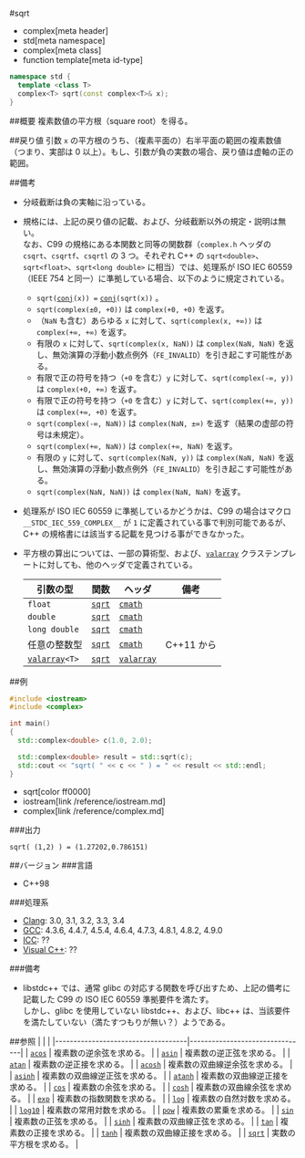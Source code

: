 #sqrt
* complex[meta header]
* std[meta namespace]
* complex[meta class]
* function template[meta id-type]

```cpp
namespace std {
  template <class T>
  complex<T> sqrt(const complex<T>& x);
}
```

##概要
複素数値の平方根（square root）を得る。


##戻り値
引数 `x` の平方根のうち、（複素平面の）右半平面の範囲の複素数値（つまり、実部は 0 以上）。もし、引数が負の実数の場合、戻り値は虚軸の正の範囲。


##備考
- 分岐截断は負の実軸に沿っている。
- 規格には、上記の戻り値の記載、および、分岐截断以外の規定・説明は無い。  
	なお、C99 の規格にある本関数と同等の関数群（`complex.h` ヘッダの `csqrt`、`csqrtf`、`csqrtl` の 3 つ。それぞれ C++ の `sqrt<double>`、`sqrt<float>`、`sqrt<long double>` に相当）では、処理系が ISO IEC 60559（IEEE 754 と同一）に準拠している場合、以下のように規定されている。
	- `sqrt(`[`conj`](conj.md)`(x)) =` [`conj`](conj.md)`(sqrt(x))` 。
	- `sqrt(complex(±0, +0))` は `complex(+0, +0)` を返す。
	- （`NaN` も含む）あらゆる `x` に対して、`sqrt(complex(x, +∞))` は `complex(+∞, +∞)` を返す。
	- 有限の `x` に対して、`sqrt(complex(x, NaN))` は `complex(NaN, NaN)` を返し、無効演算の浮動小数点例外（`FE_INVALID`）を引き起こす可能性がある。
	- 有限で正の符号を持つ（`+0` を含む）`y` に対して、`sqrt(complex(-∞, y))` は `complex(+0, +∞)` を返す。
	- 有限で正の符号を持つ（`+0` を含む）`y` に対して、`sqrt(complex(+∞, y))` は `complex(+∞, +0)` を返す。
	- `sqrt(complex(-∞, NaN))` は `complex(NaN, ±∞)` を返す（結果の虚部の符号は未規定）。
	- `sqrt(complex(+∞, NaN))` は `complex(+∞, NaN)` を返す。
	- 有限の `y` に対して、`sqrt(complex(NaN, y))` は `complex(NaN, NaN)` を返し、無効演算の浮動小数点例外（`FE_INVALID`）を引き起こす可能性がある。
	- `sqrt(complex(NaN, NaN))` は `complex(NaN, NaN)` を返す。
- 処理系が ISO IEC 60559 に準拠しているかどうかは、C99 の場合はマクロ `__STDC_IEC_559_COMPLEX__` が `1` に定義されている事で判別可能であるが、C++ の規格書には該当する記載を見つける事ができなかった。
- 平方根の算出については、一部の算術型、および、[`valarray`](/reference/valarray.md) クラステンプレートに対しても、他のヘッダで定義されている。

	| 引数の型                                  | 関数                                           | ヘッダ                               | 備考       |
	|-------------------------------------------|------------------------------------------------|--------------------------------------|------------|
	| `float`                                   | [`sqrt`](/reference/cmath/sqrt.md)             | [`cmath`](/reference/cmath.md)       |            |
	| `double`                                  | [`sqrt`](/reference/cmath/sqrt.md)             | [`cmath`](/reference/cmath.md)       |            |
	| `long double`                             | [`sqrt`](/reference/cmath/sqrt.md)             | [`cmath`](/reference/cmath.md)       |            |
	| 任意の整数型                              | [`sqrt`](/reference/cmath/sqrt.md)             | [`cmath`](/reference/cmath.md)       | C++11 から |
	| [`valarray`](/reference/valarray.md)`<T>` | [`sqrt`](/reference/valarray/valarray/sqrt.md) | [`valarray`](/reference/valarray.md) |            |


##例
```cpp
#include <iostream>
#include <complex>

int main()
{
  std::complex<double> c(1.0, 2.0);

  std::complex<double> result = std::sqrt(c);
  std::cout << "sqrt( " << c << " ) = " << result << std::endl;
}
```
* sqrt[color ff0000]
* iostream[link /reference/iostream.md]
* complex[link /reference/complex.md]

###出力
```
sqrt( (1,2) ) = (1.27202,0.786151)
```


##バージョン
###言語
- C++98

###処理系
- [Clang](/implementation.md#clang): 3.0, 3.1, 3.2, 3.3, 3.4
- [GCC](/implementation.md#gcc): 4.3.6, 4.4.7, 4.5.4, 4.6.4, 4.7.3, 4.8.1, 4.8.2, 4.9.0
- [ICC](/implementation.md#icc): ??
- [Visual C++](/implementation.md#visual_cpp): ??

###備考
- libstdc++ では、通常 glibc の対応する関数を呼び出すため、上記の備考に記載した C99 の ISO IEC 60559 準拠要件を満たす。  
	しかし、glibc を使用していない libstdc++、および、libc++ は、当該要件を満たしていない（満たすつもりが無い？）ようである。


##参照
|                                    |                                |
|------------------------------------|--------------------------------|
| [`acos`](acos.md)                  | 複素数の逆余弦を求める。       |
| [`asin`](asin.md)                  | 複素数の逆正弦を求める。       |
| [`atan`](atan.md)                  | 複素数の逆正接を求める。       |
| [`acosh`](acosh.md)                | 複素数の双曲線逆余弦を求める。 |
| [`asinh`](asinh.md)                | 複素数の双曲線逆正弦を求める。 |
| [`atanh`](atanh.md)                | 複素数の双曲線逆正接を求める。 |
| [`cos`](cos.md)                    | 複素数の余弦を求める。         |
| [`cosh`](cosh.md)                  | 複素数の双曲線余弦を求める。   |
| [`exp`](exp.md)                    | 複素数の指数関数を求める。     |
| [`log`](log.md)                    | 複素数の自然対数を求める。     |
| [`log10`](log10.md)                | 複素数の常用対数を求める。     |
| [`pow`](pow.md)                    | 複素数の累乗を求める。         |
| [`sin`](sin.md)                    | 複素数の正弦を求める。         |
| [`sinh`](sinh.md)                  | 複素数の双曲線正弦を求める。   |
| [`tan`](tan.md)                    | 複素数の正接を求める。         |
| [`tanh`](tanh.md)                  | 複素数の双曲線正接を求める。   |
| [`sqrt`](/reference/cmath/sqrt.md) | 実数の平方根を求める。         |
